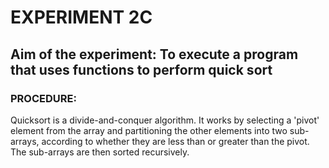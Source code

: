 # EXPERIMENT 2C
## Aim of the experiment: To execute a program that uses functions to perform quick sort
### PROCEDURE:

Quicksort is a divide-and-conquer algorithm. It works by selecting a 'pivot' element from the array and partitioning the other elements into two sub-arrays, according to whether they are less than or greater than the pivot. The sub-arrays are then sorted recursively.

